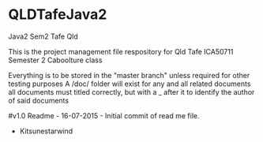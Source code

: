 # QLDTafeJava2
Java2 Sem2 Tafe Qld

This is the project management file respository for Qld Tafe ICA50711 Semester 2 Caboolture class

Everything is to be stored in the "master branch" unless required for other testing purposes
A /doc/ folder will exist for any and all related documents
all documents must titled correctly, but with a _<name> after it to identify the author of said documents

#v1.0 Readme - 16-07-2015 - Initial commit of read me file.

- Kitsunestarwind
